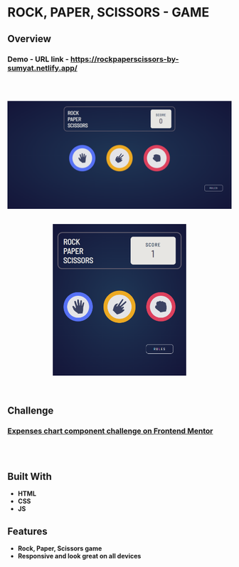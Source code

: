 # ROCK, PAPER, SCISSORS - GAME

## Overview

  <h3>   Demo - URL link -
    <a href="https://rockpaperscissors-by-sumyat.netlify.app/">
     https://rockpaperscissors-by-sumyat.netlify.app/
    </a>
  </h3>

<br/>
<br/>

![](Demo/large-screen.png)
<br/>
<br/>

<div align="center">
<img src="Demo/small-screen.png" width="300">
</div>

<br/>
<br/>

## Challenge

### [Expenses chart component challenge on Frontend Mentor](https://www.frontendmentor.io/challenges/rock-paper-scissors-game-pTgwgvgH)

<br/>
<br/>

## Built With

- **HTML**
- **CSS**
- **JS**

## Features

- **Rock, Paper, Scissors game**
- **Responsive and look great on all devices**
